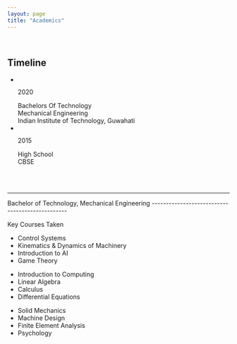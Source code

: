 ```yaml
---
layout: page
title: "Academics"
---
```


<br>

Timeline
-------------------

<div class="timeline">
	<ul class="timeline-ul">
		<li>
			<div class="d-flex">
				<div class="dot-div">
					<i class="fa fa-2x fa-circle timeline-dot" style="display: table-cell;"></i>
				</div>
				<div class="timeline-item d-flex align-item-center">
					<div class="dot-date"><p>2020</p></div>
					<div class="timeline-item-info">
						<span>Bachelors Of Technology<br>
						Mechanical Engineering<br>
						Indian Institute of Technology, Guwahati</span>
					</div>
				</div>
			</div>
		</li>
		<li>
			<div class="d-flex">
				<div class="dot-div">
					<i class="fa fa-2x fa-circle timeline-dot" style="display: table-cell;"></i>
				</div>
				<div class="timeline-item d-flex align-item-center">
					<div class="dot-date"><p>2015</p></div>
					<div class="timeline-item-info">
						<span>High School<br>CBSE</span>
					</div>
				</div>
			</div>
		</li>
	</ul>
</div>

<br><br>
<hr>
Bachelor of Technology, Mechanical Engineering
------------------------------------------------
<br>
<p class="sub_heading">Key Courses Taken</p>

<div class="d-flex justify-content-between">
	<ul class="course-list">
		<li>Control Systems</li>
		<li>Kinematics & Dynamics of Machinery</li>
		<li>Introduction to AI</li>
		<li>Game Theory</li>
	</ul>
	<ul class="course-list">
		<li>Introduction to Computing</li>
		<li>Linear Algebra</li>
		<li>Calculus</li>
		<li>Differential Equations</li>
	</ul>
	<ul class="course-list">
		<li>Solid Mechanics</li>
		<li>Machine Design</li>
		<li>Finite Element Analysis</li>
		<li>Psychology</li>
	</ul>
</div>